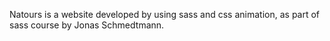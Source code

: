 Natours is a website developed by using sass and css animation, as part of sass course by Jonas Schmedtmann.
